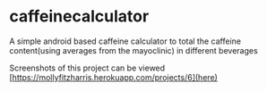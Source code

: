 # caffeinecalculator

A simple android based caffeine calculator to total the caffeine content(using averages from the mayoclinic) in different beverages

Screenshots of this project can be viewed [https://mollyfitzharris.herokuapp.com/projects/6](here)
